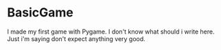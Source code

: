 # BasicGame
I made my first game with Pygame.
I don't know what should i write here.
Just i'm saying don't expect anything very good.
